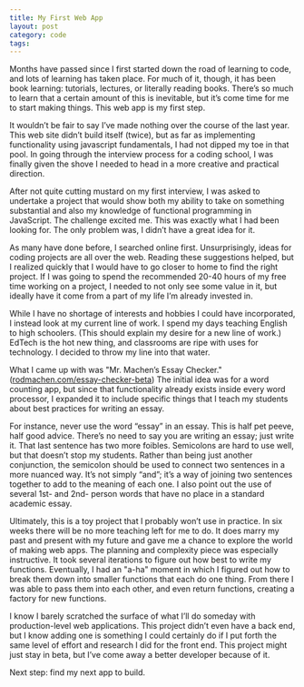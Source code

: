 ```yaml
---
title: My First Web App
layout: post
category: code
tags: 
---
```


Months have passed since I first started down the road of learning to code, and lots of learning has taken place. For much of it, though, it has been book learning: tutorials, lectures, or literally reading books. There’s so much to learn that a certain amount of this is inevitable, but it’s come time for me to start making things. This web app is my first step.

It wouldn’t be fair to say I’ve made nothing over the course of the last year. This web site didn’t build itself (twice), but as far as implementing functionality using javascript fundamentals, I had not dipped my toe in that pool. In going through the interview process for a coding school, I was finally given the shove I needed to head in a more creative and practical direction.

After not quite cutting mustard on my first interview, I was asked to undertake a project that would show both my ability to take on something substantial and also my knowledge of functional programming in JavaScript. The challenge excited me. This was exactly what I had been looking for. The only problem was, I didn’t have a great idea for it.

As many have done before, I searched online first. Unsurprisingly, ideas for coding projects are all over the web. Reading these suggestions helped, but I realized quickly that I would have to go closer to home to find the right project. If I was going to spend the recommended 20-40 hours of my free time working on a project, I needed to not only see some value in it, but ideally have it come from a part of my life I’m already invested in.

While I have no shortage of interests and hobbies I could have incorporated, I instead look at my current line of work. I spend my days teaching English to high schoolers. (This should explain my desire for a new line of work.) EdTech is the hot new thing, and classrooms are ripe with uses for technology. I decided to throw my line into that water.

What I came up with was "Mr. Machen’s Essay Checker." ([rodmachen.com/essay-checker-beta](http://rodmachen.com/essay-checker-beta/)) The initial idea was for a word counting app, but since that functionality already exists inside every word processor, I expanded it to include specific things that I teach my students about best practices for writing an essay.

For instance, never use the word “essay” in an essay. This is half pet peeve, half good advice. There’s no need to say you are writing an essay; just write it. That last sentence has two more foibles. Semicolons are hard to use well, but that doesn’t stop my students. Rather than being just another conjunction, the semicolon should be used to connect two sentences in a more nuanced way. It’s not simply “and”; it’s a way of joining two sentences together to add to the meaning of each one. I also point out the use of several 1st- and 2nd- person words that have no place in a standard academic essay.

Ultimately, this is a toy project that I probably won’t use in practice. In six weeks there will be no more teaching left for me to do. It does marry my past and present with my future and gave me a chance to explore the world of making web apps. The planning and complexity piece was especially instructive. It took several iterations to figure out how best to write my functions. Eventually, I had an "a-ha" moment in which I figured out how to break them down into smaller functions that each do one thing. From there I was able to pass them into each other, and even return functions, creating a factory for new functions.

I know I barely scratched the surface of what I’ll do someday with production-level web applications. This project didn’t even have a back end, but I know adding one is something I could certainly do if I put forth the same level of effort and research I did for the front end. This project might just stay in beta, but I’ve come away a better developer because of it.  

Next step: find my next app to build.